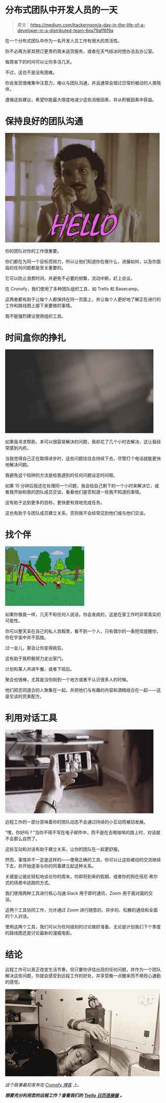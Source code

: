 # 分布式团队中开发人员的一天

> 原文：<https://medium.com/hackernoon/a-day-in-the-life-of-a-developer-in-a-distributed-team-6ea79aff6f9a>

在一个分布式团队中作为一名开发人员工作有很大的灵活性。

你不必再为家具预订更贵的周末送货服务，或者在天气结冰时想办法去办公室。

每周省下的时间可以让你多活几天。

不过，这也不是没有困难。

你会发现很难集中注意力，难以与团队沟通，并且通常会错过日常的被动的人类陪伴。

遵循这些建议，希望你能最大限度地减少这些消极因素，并从积极因素中获益。

# 保持良好的团队沟通

![](img/9991f60ab925beacd42e8d0908a981d1.png)

你的团队对你的工作很重要。

你们都在为同一个目标而努力，所以让他们知道你在做什么，进展如何，以及你面临的任何问题都是至关重要的。

它可以防止浪费时间，并避免不必要的频繁，流动中断，赶上会议。

在 Cronofy，我们使用了多种团队组织工具，如 Trello 和 Basecamp。

这两者都有助于让每个人都保持在同一页面上，并让每个人更好地了解正在进行的工作和路线图上接下来要做的事情。

我不能强烈建议使用组织工具。

# 时间盒你的挣扎

![](img/774cc56a5984960ea1b46bd5c5e4987f.png)

如果我寻求帮助，本可以很容易解决的问题，我却花了几个小时去解决，这让我经常感到内疚。

当我觉得自己正在取得进步时，这些问题往往会持续下去，尽管打个电话就能更快地解决问题。

我避免这个陷阱的方法是给我遇到的任何问题设定时间框。

如果 15 分钟后我还在处理同一个问题，我会给自己剩下的一个小时来解决它，或者我开始和我的团队成员交谈，看看他们是否知道一些我不知道的事情。

这有助于达到更多的目标，更快更有效地完成任务。

这也有助于与团队成员建立关系，否则我不会经常见到他们或与他们交谈。

# 找个伴

![](img/698a0115782af57ce3a835e19e49c46b.png)

如果你像我一样，几天不和任何人说话，你会发疯的，这是在家工作时非常真实的可能性。

你可以整天呆在自己的私人宫殿里，看不到一个人，只有偶尔的一条短信提醒你，你在宇宙中并不孤独。

过一会儿，那会让你变得疯狂。

这有助于我积极努力走出家门。

计划和某人共进午餐，或者下班后。

聚会也很棒，尤其是当你刚到一个地方或者不认识很多人的时候。

他们把志同道合的人聚集在一起，并把他们与有趣的内容和酒精结合在一起——这是交谈的完美配方。

# 利用对话工具

![](img/29881b0d19867804ba9c93fed85c5d88.png)

远程工作的一部分意味着你的团队动态不会通过持续的小互动而被动发展。

“嘿，你好吗？”当你不得不写在电子邮件中，而不是在去喝咖啡的路上时，对话就不会那么自然了。

这些互动和对话有助于建立关系，让你的团队在一起更舒服。

然而，事情并不一定是这样的——使用正确的工具，你可以让这些被动的交流继续下去，并开始逐渐与你的同事建立起这种关系。

关键是让彼此轻松地谈论你的周末，你即将到来的假期，或者你的狗在班尼·希尔式的场景中逃跑的方式。

我们使用两种工具进行核心沟通:Slack 用于即时通讯，Zoom 用于面对面的交谈。

这两个工具协同工作，允许通过 Zoom 进行随意的、异步的、松散的通信和全面的个人对话。

使用这两个工具，我们可以为任何级别的讨论做好准备，无论是计划我们下个季度的路线图还是讨论最新的漫威电影。

# 结论

远程工作可以真正改变生活节奏，但只要你评估出现的任何问题，并作为一个团队解决这些问题，你就会感受到远程工作的好处，并享受晚一点醒来而不用担心通勤的感觉。

![](img/46d15340b0c08f61d516be161b29cd4b.png)

*这个故事最初发布在* [*Cronofy 博客*](https://www.cronofy.com/blog/) *上。*

***想要充分利用您的远程工作？查看我们的*** [***Trello 日历连接器***](http://trello.cronofy.com?utm_source=hackernoon&utm_medium=referral&utm_campaign=distributed_team) ***。***